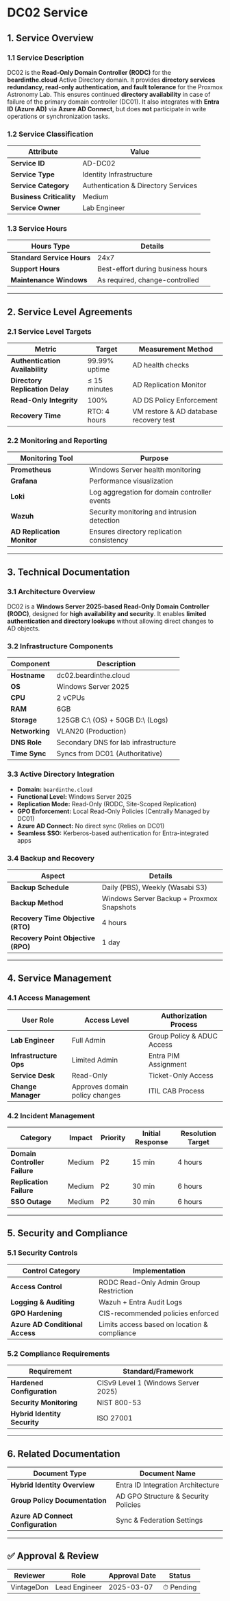 <!-- ---
title: "DC02 Service Documentation"
description: "Comprehensive ITIL-aligned documentation of DC02, including infrastructure, security policies, and service management details."
author: "VintageDon"
tags: ["service-documentation", "infrastructure", "active-directory", "windows-server", "entra"]
category: "Infrastructure"
kb_type: "Service Document"
version: "1.0"
status: "Draft"
last_updated: "2025-03-07"
---
 -->

# **DC02 Service**  

## **1. Service Overview**  

### **1.1 Service Description**  

DC02 is the **Read-Only Domain Controller (RODC)** for the **beardinthe.cloud** Active Directory domain. It provides **directory services redundancy, read-only authentication, and fault tolerance** for the Proxmox Astronomy Lab. This ensures continued **directory availability** in case of failure of the primary domain controller (DC01). It also integrates with **Entra ID (Azure AD)** via **Azure AD Connect**, but does **not** participate in write operations or synchronization tasks.

### **1.2 Service Classification**  

| **Attribute**       | **Value** |
|---------------------|-----------|
| **Service ID**     | AD-DC02 |
| **Service Type**   | Identity Infrastructure |
| **Service Category** | Authentication & Directory Services |
| **Business Criticality** | Medium |
| **Service Owner**  | Lab Engineer |

### **1.3 Service Hours**  

| **Hours Type** | **Details** |
|---------------|------------|
| **Standard Service Hours** | 24x7 |
| **Support Hours** | Best-effort during business hours |
| **Maintenance Windows** | As required, change-controlled |

---

## **2. Service Level Agreements**  

### **2.1 Service Level Targets**  

| **Metric** | **Target** | **Measurement Method** |
|------------|----------|------------------------|
| **Authentication Availability** | 99.99% uptime | AD health checks |
| **Directory Replication Delay** | ≤ 15 minutes | AD Replication Monitor |
| **Read-Only Integrity** | 100% | AD DS Policy Enforcement |
| **Recovery Time** | RTO: 4 hours | VM restore & AD database recovery test |

### **2.2 Monitoring and Reporting**  

| **Monitoring Tool** | **Purpose** |
|---------------------|------------|
| **Prometheus** | Windows Server health monitoring |
| **Grafana** | Performance visualization |
| **Loki** | Log aggregation for domain controller events |
| **Wazuh** | Security monitoring and intrusion detection |
| **AD Replication Monitor** | Ensures directory replication consistency |

---

## **3. Technical Documentation**  

### **3.1 Architecture Overview**  

DC02 is a **Windows Server 2025-based Read-Only Domain Controller (RODC)**, designed for **high availability and security**. It enables **limited authentication and directory lookups** without allowing direct changes to AD objects.

### **3.2 Infrastructure Components**  

| **Component** | **Description** |
|--------------|----------------|
| **Hostname** | dc02.beardinthe.cloud |
| **OS** | Windows Server 2025 |
| **CPU** | 2 vCPUs |
| **RAM** | 6GB |
| **Storage** | 125GB C:\ (OS) + 50GB D:\ (Logs) |
| **Networking** | VLAN20 (Production) |
| **DNS Role** | Secondary DNS for lab infrastructure |
| **Time Sync** | Syncs from DC01 (Authoritative) |

### **3.3 Active Directory Integration**  

- **Domain:** `beardinthe.cloud`
- **Functional Level:** Windows Server 2025
- **Replication Mode:** Read-Only (RODC, Site-Scoped Replication)
- **GPO Enforcement:** Local Read-Only Policies (Centrally Managed by DC01)
- **Azure AD Connect:** No direct sync (Relies on DC01)
- **Seamless SSO:** Kerberos-based authentication for Entra-integrated apps

### **3.4 Backup and Recovery**  

| **Aspect** | **Details** |
|------------|------------|
| **Backup Schedule** | Daily (PBS), Weekly (Wasabi S3) |
| **Backup Method** | Windows Server Backup + Proxmox Snapshots |
| **Recovery Time Objective (RTO)** | 4 hours |
| **Recovery Point Objective (RPO)** | 1 day |

---

## **4. Service Management**  

### **4.1 Access Management**  

| **User Role** | **Access Level** | **Authorization Process** |
|--------------|----------------|---------------------------|
| **Lab Engineer** | Full Admin | Group Policy & ADUC Access |
| **Infrastructure Ops** | Limited Admin | Entra PIM Assignment |
| **Service Desk** | Read-Only | Ticket-Only Access |
| **Change Manager** | Approves domain policy changes | ITIL CAB Process |

### **4.2 Incident Management**  

| **Category** | **Impact** | **Priority** | **Initial Response** | **Resolution Target** |
|--------------|----------|------------|---------------------|----------------------|
| **Domain Controller Failure** | Medium | P2 | 15 min | 4 hours |
| **Replication Failure** | Medium | P2 | 30 min | 6 hours |
| **SSO Outage** | Medium | P2 | 30 min | 6 hours |

---

## **5. Security and Compliance**  

### **5.1 Security Controls**  

| **Control Category** | **Implementation** |
|----------------------|-------------------|
| **Access Control** | RODC Read-Only Admin Group Restriction |
| **Logging & Auditing** | Wazuh + Entra Audit Logs |
| **GPO Hardening** | CIS-recommended policies enforced |
| **Azure AD Conditional Access** | Limits access based on location & compliance |

### **5.2 Compliance Requirements**  

| **Requirement** | **Standard/Framework** |
|----------------|----------------------|
| **Hardened Configuration** | CISv9 Level 1 (Windows Server 2025) |
| **Security Monitoring** | NIST 800-53 |
| **Hybrid Identity Security** | ISO 27001 |

---

## **6. Related Documentation**  

| **Document Type** | **Document Name** |
|-------------------|-------------------|
| **Hybrid Identity Overview** | Entra ID Integration Architecture |
| **Group Policy Documentation** | AD GPO Structure & Security Policies |
| **Azure AD Connect Configuration** | Sync & Federation Settings |

---

## **✅ Approval & Review**  

| **Reviewer** | **Role** | **Approval Date** | **Status** |
|-------------|---------|------------------|------------|
| VintageDon | Lead Engineer | 2025-03-07 | ⏱ Pending |


